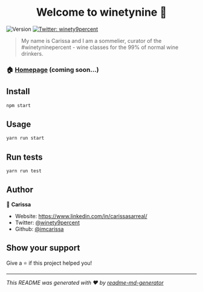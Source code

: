 <h1 align="center">Welcome to winetynine 👋</h1>
<p>
  <img alt="Version" src="https://img.shields.io/badge/version-0.1.0-blue.svg?cacheSeconds=2592000" />
  <a href="https://twitter.com/winety9percent" target="_blank">
    <img alt="Twitter: winety9percent" src="https://img.shields.io/twitter/follow/winety9percent.svg?style=social" />
  </a>
</p>

> My name is Carissa and I am a sommelier, curator of the  #winetyninepercent - wine classes for the 99% of normal wine drinkers.

### 🏠 [Homepage](https://winetyninepercent.com) (coming soon...)

## Install

```sh
npm start
```

## Usage

```sh
yarn run start
```

## Run tests

```sh
yarn run test
```

## Author

👤 **Carissa**

* Website: https://www.linkedin.com/in/carissasarreal/
* Twitter: [@winety9percent](https://twitter.com/winety9percent)
* Github: [@imcarissa](https://github.com/imcarissa)

## Show your support

Give a ⭐️ if this project helped you!

***
_This README was generated with ❤️ by [readme-md-generator](https://github.com/kefranabg/readme-md-generator)_
